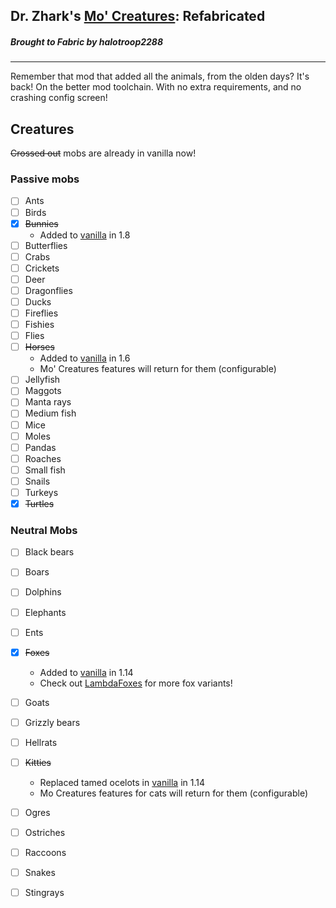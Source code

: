 Dr. Zhark's [Mo' Creatures](https://mocreatures.org): Refabricated
----------------------------------------

##### Brought to Fabric by halotroop2288

----------------------------------------
Remember that mod that added all the animals, from the olden days?
It's back! On the better mod toolchain.
With no extra requirements, and no crashing config screen!

## Creatures

~~Crossed out~~ mobs are already in vanilla now!

### Passive mobs
 - [ ] Ants
 - [ ] Birds
 - [x] ~~Bunnies~~
   - Added to [vanilla](https://minecraft.gamepedia.com/Rabbit) in 1.8
 - [ ] Butterflies
 - [ ] Crabs
 - [ ] Crickets
 - [ ] Deer
 - [ ] Dragonflies
 - [ ] Ducks
 - [ ] Fireflies
 - [ ] Fishies
 - [ ] Flies
 - [ ] ~~Horses~~
   - Added to [vanilla](https://minecraft.gamepedia.com/Horse) in 1.6
   - Mo' Creatures features will return for them (configurable)
 - [ ] Jellyfish
 - [ ] Maggots
 - [ ] Manta rays
 - [ ] Medium fish
 - [ ] Mice
 - [ ] Moles
 - [ ] Pandas
 - [ ] Roaches
 - [ ] Small fish
 - [ ] Snails
 - [ ] Turkeys
 - [x] ~~Turtles~~

### Neutral Mobs
 - [ ] Black bears
 - [ ] Boars
 - [ ] Dolphins
 - [ ] Elephants
 - [ ] Ents
 - [x] ~~Foxes~~
   - Added to [vanilla](https://minecraft.gamepedia.com/Fox) in 1.14
   - Check out [LambdaFoxes](https://github.com/LambdAurora/LambdaFoxes) for more fox variants!
 - [ ] Goats
 - [ ] Grizzly bears
 - [ ] Hellrats
 - [ ] ~~Kitties~~
   - Replaced tamed ocelots in [vanilla](https://minecraft.gamepedia.com/Cat) in 1.14
   - Mo Creatures features for cats will return for them (configurable)
 - [ ] Ogres
 - [ ] Ostriches
 - [ ] Raccoons
 - [ ] Snakes
 - [ ] Stingrays
 